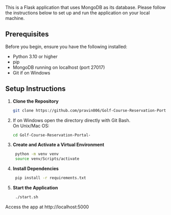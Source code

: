 This is a Flask application that uses MongoDB as its database. Please follow the instructions below to set up and run the application on your local machine.

## Prerequisites

Before you begin, ensure you have the following installed:
- Python 3.10 or higher
- pip
- MongoDB running on localhost (port 27017)
- Git if on Windows

## Setup Instructions

1. **Clone the Repository**
   ```bash
   git clone https://github.com/pravin006/Golf-Course-Reservation-Portal-.git

2. If on Windows open the directory directly with Git Bash.  
   On Unix/Mac OS:
   ```bash
   cd Golf-Course-Reservation-Portal-
   
5. **Create and Activate a Virtual Environment**
   ```bash
    python -m venv venv
    source venv/Scripts/activate
   
6. **Install Dependencies**
   ```bash
    pip install -r requirements.txt

7. **Start the Application**
   ```bash
    ./start.sh

Access the app at http://localhost:5000

